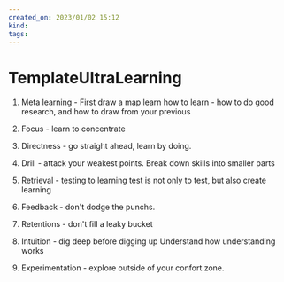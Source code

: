 ```yaml
---
created_on: 2023/01/02 15:12
kind:
tags:
---
```


# TemplateUltraLearning


1. Meta learning - First draw a map
    learn how to learn - how to do good research, and how to draw from your previous

2. Focus - learn to concentrate
3. Directness - go straight ahead, learn by doing.  
4. Drill - attack your weakest points.
    Break down skills into smaller parts
5. Retrieval - testing to learning
test is not only to test, but also create learning
6. Feedback - don't dodge the punchs.
7. Retentions - don't fill a leaky bucket
8. Intuition - dig deep before digging up
Understand how understanding works
9. Experimentation - explore outside of your confort zone.

